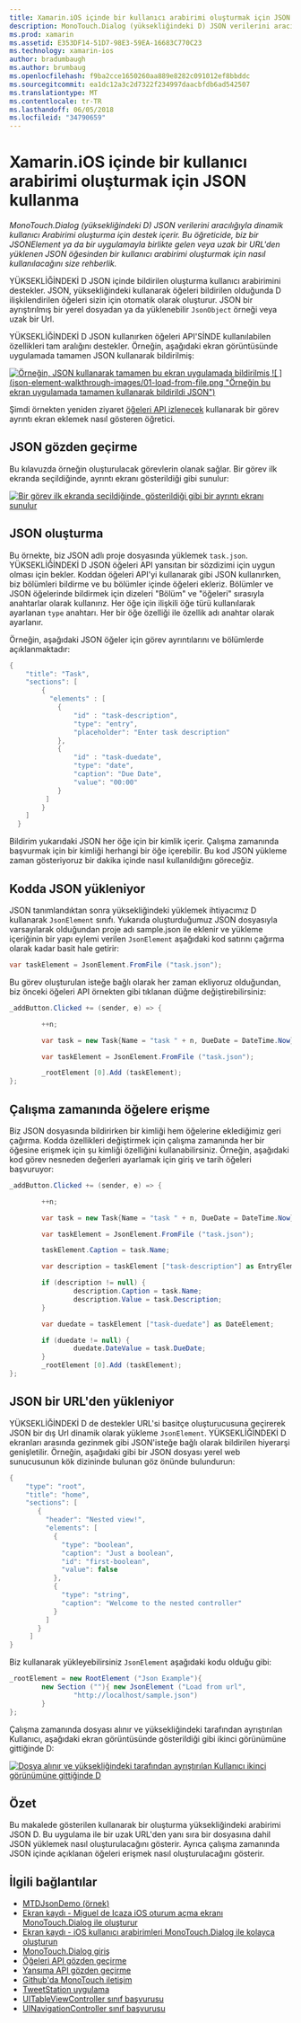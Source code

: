 ```yaml
---
title: Xamarin.iOS içinde bir kullanıcı arabirimi oluşturmak için JSON kullanma
description: MonoTouch.Dialog (yüksekliğindeki D) JSON verilerini aracılığıyla dinamik kullanıcı Arabirimi oluşturma için destek içerir. Bu öğreticide, biz bir JSONElement ya da bir uygulamayla birlikte gelen veya uzak bir URL'den yüklenen JSON öğesinden bir kullanıcı arabirimi oluşturmak için nasıl kullanılacağını size rehberlik.
ms.prod: xamarin
ms.assetid: E353DF14-51D7-98E3-59EA-16683C770C23
ms.technology: xamarin-ios
author: bradumbaugh
ms.author: brumbaug
ms.openlocfilehash: f9ba2cce1650260aa889e8282c091012ef8bbddc
ms.sourcegitcommit: ea1dc12a3c2d7322f234997daacbfdb6ad542507
ms.translationtype: MT
ms.contentlocale: tr-TR
ms.lasthandoff: 06/05/2018
ms.locfileid: "34790659"
---
```

# <a name="using-json-to-create-a-user-interface-in-xamarinios"></a>Xamarin.iOS içinde bir kullanıcı arabirimi oluşturmak için JSON kullanma

_MonoTouch.Dialog (yüksekliğindeki D) JSON verilerini aracılığıyla dinamik kullanıcı Arabirimi oluşturma için destek içerir. Bu öğreticide, biz bir JSONElement ya da bir uygulamayla birlikte gelen veya uzak bir URL'den yüklenen JSON öğesinden bir kullanıcı arabirimi oluşturmak için nasıl kullanılacağını size rehberlik._

YÜKSEKLİĞİNDEKİ D JSON içinde bildirilen oluşturma kullanıcı arabirimini destekler. JSON, yüksekliğindeki kullanarak öğeleri bildirilen olduğunda D ilişkilendirilen öğeleri sizin için otomatik olarak oluşturur. JSON bir ayrıştırılmış bir yerel dosyadan ya da yüklenebilir `JsonObject` örneği veya uzak bir Url.

YÜKSEKLİĞİNDEKİ D JSON kullanırken öğeleri API'SİNDE kullanılabilen özellikleri tam aralığını destekler. Örneğin, aşağıdaki ekran görüntüsünde uygulamada tamamen JSON kullanarak bildirilmiş:

[![](json-element-walkthrough-images/01-load-from-file.png "Örneğin, JSON kullanarak tamamen bu ekran uygulamada bildirilmiş") ](json-element-walkthrough-images/01-load-from-file.png#lightbox) [ ![ ] (json-element-walkthrough-images/01-load-from-file.png "Örneğin bu ekran uygulamada tamamen kullanarak bildirildi JSON")](json-element-walkthrough-images/01-load-from-file.png#lightbox)

Şimdi örnekten yeniden ziyaret [öğeleri API izlenecek](~/ios/user-interface/monotouch.dialog/elements-api-walkthrough.md) kullanarak bir görev ayrıntı ekran eklemek nasıl gösteren öğretici.

## <a name="json-walkthrough"></a>JSON gözden geçirme

Bu kılavuzda örneğin oluşturulacak görevlerin olanak sağlar. Bir görev ilk ekranda seçildiğinde, ayrıntı ekranı gösterildiği gibi sunulur:

 [![](json-element-walkthrough-images/03-task-list.png "Bir görev ilk ekranda seçildiğinde, gösterildiği gibi bir ayrıntı ekranı sunulur")](json-element-walkthrough-images/03-task-list.png#lightbox)

## <a name="creating-the-json"></a>JSON oluşturma

Bu örnekte, biz JSON adlı proje dosyasında yüklemek `task.json`. YÜKSEKLİĞİNDEKİ D JSON öğeleri API yansıtan bir sözdizimi için uygun olması için bekler. Koddan öğeleri API'yi kullanarak gibi JSON kullanırken, biz bölümleri bildirme ve bu bölümler içinde öğeleri ekleriz. Bölümler ve JSON öğelerinde bildirmek için dizeleri "Bölüm" ve "öğeleri" sırasıyla anahtarlar olarak kullanırız. Her öğe için ilişkili öğe türü kullanılarak ayarlanan `type` anahtarı. Her bir öğe özelliği ile özellik adı anahtar olarak ayarlanır.

Örneğin, aşağıdaki JSON öğeler için görev ayrıntılarını ve bölümlerde açıklanmaktadır:

```csharp
{
    "title": "Task",
    "sections": [
        {
          "elements" : [
            {
                "id" : "task-description",
                "type": "entry",
                "placeholder": "Enter task description"
            },
            {
                "id" : "task-duedate",
                "type": "date",
                "caption": "Due Date",
                "value": "00:00"
            }
         ]
        }
    ]
  }
```

Bildirim yukarıdaki JSON her öğe için bir kimlik içerir. Çalışma zamanında başvurmak için bir kimliği herhangi bir öğe içerebilir. Bu kod JSON yükleme zaman gösteriyoruz bir dakika içinde nasıl kullanıldığını göreceğiz.

 <a name="Loading_the_JSON_in_Code" />


## <a name="loading-the-json-in-code"></a>Kodda JSON yükleniyor

JSON tanımlandıktan sonra yüksekliğindeki yüklemek ihtiyacımız D kullanarak `JsonElement` sınıfı. Yukarıda oluşturduğumuz JSON dosyasıyla varsayılarak olduğundan proje adı sample.json ile eklenir ve yükleme içeriğinin bir yapı eylemi verilen `JsonElement` aşağıdaki kod satırını çağırma olarak kadar basit hale getirir:

```csharp
var taskElement = JsonElement.FromFile ("task.json");
```

Bu görev oluşturulan isteğe bağlı olarak her zaman ekliyoruz olduğundan, biz önceki öğeleri API örnekten gibi tıklanan düğme değiştirebilirsiniz:

```csharp
_addButton.Clicked += (sender, e) => {

        ++n;

        var task = new Task{Name = "task " + n, DueDate = DateTime.Now};

        var taskElement = JsonElement.FromFile ("task.json");

        _rootElement [0].Add (taskElement);
};
```

 <a name="Accessing_Elements_at_Runtime" />


## <a name="accessing-elements-at-runtime"></a>Çalışma zamanında öğelere erişme

Biz JSON dosyasında bildirirken bir kimliği hem öğelerine eklediğimiz geri çağırma. Kodda özellikleri değiştirmek için çalışma zamanında her bir öğesine erişmek için şu kimliği özelliğini kullanabilirsiniz. Örneğin, aşağıdaki kod görev nesneden değerleri ayarlamak için giriş ve tarih öğeleri başvuruyor:

```csharp
_addButton.Clicked += (sender, e) => {

        ++n;

        var task = new Task{Name = "task " + n, DueDate = DateTime.Now};

        var taskElement = JsonElement.FromFile ("task.json");

        taskElement.Caption = task.Name;

        var description = taskElement ["task-description"] as EntryElement;

        if (description != null) {
                description.Caption = task.Name;
                description.Value = task.Description;       
        }

        var duedate = taskElement ["task-duedate"] as DateElement;

        if (duedate != null) {                
                duedate.DateValue = task.DueDate;
        }
        _rootElement [0].Add (taskElement);
};
```

 <a name="Loading_JSON_from_a_Url" />


## <a name="loading-json-from-a-url"></a>JSON bir URL'den yükleniyor

YÜKSEKLİĞİNDEKİ D de destekler URL'si basitçe oluşturucusuna geçirerek JSON bir dış Url dinamik olarak yükleme `JsonElement`. YÜKSEKLİĞİNDEKİ D ekranları arasında gezinmek gibi JSON'isteğe bağlı olarak bildirilen hiyerarşi genişletilir. Örneğin, aşağıdaki gibi bir JSON dosyası yerel web sunucusunun kök dizininde bulunan göz önünde bulundurun:

```csharp
{
    "type": "root",
    "title": "home",
    "sections": [
       {
         "header": "Nested view!",
         "elements": [
           {
             "type": "boolean",
             "caption": "Just a boolean",
             "id": "first-boolean",
             "value": false
           },
           {
             "type": "string",
             "caption": "Welcome to the nested controller"
           }
         ]
       }
     ]
}
```

Biz kullanarak yükleyebilirsiniz `JsonElement` aşağıdaki kodu olduğu gibi:

```csharp
_rootElement = new RootElement ("Json Example"){
        new Section (""){ new JsonElement ("Load from url",
                "http://localhost/sample.json")
        }
};
```

Çalışma zamanında dosyası alınır ve yüksekliğindeki tarafından ayrıştırılan Kullanıcı, aşağıdaki ekran görüntüsünde gösterildiği gibi ikinci görünümüne gittiğinde D:

 [![](json-element-walkthrough-images/04-json-web-example.png "Dosya alınır ve yüksekliğindeki tarafından ayrıştırılan Kullanıcı ikinci görünümüne gittiğinde D")](json-element-walkthrough-images/04-json-web-example.png#lightbox)

 <a name="Summary" />


## <a name="summary"></a>Özet

Bu makalede gösterilen kullanarak bir oluşturma yüksekliğindeki arabirimi JSON D. Bu uygulama ile bir uzak URL'den yanı sıra bir dosyasına dahil JSON yüklemek nasıl oluşturulacağını gösterir. Ayrıca çalışma zamanında JSON içinde açıklanan öğeleri erişmek nasıl oluşturulacağını gösterir.


## <a name="related-links"></a>İlgili bağlantılar

- [MTDJsonDemo (örnek)](https://developer.xamarin.com/samples/MTDJsonDemo/)
- [Ekran kaydı - Miguel de Icaza iOS oturum açma ekranı MonoTouch.Dialog ile oluşturur](http://youtu.be/3butqB1EG0c)
- [Ekran kaydı - iOS kullanıcı arabirimleri MonoTouch.Dialog ile kolayca oluşturun](http://youtu.be/j7OC5r8ZkYg)
- [MonoTouch.Dialog giriş](~/ios/user-interface/monotouch.dialog/index.md)
- [Öğeleri API gözden geçirme](~/ios/user-interface/monotouch.dialog/elements-api-walkthrough.md)
- [Yansıma API gözden geçirme](~/ios/user-interface/monotouch.dialog/reflection-api-walkthrough.md)
- [Github'da MonoTouch iletişim](https://github.com/migueldeicaza/MonoTouch.Dialog)
- [TweetStation uygulama](https://github.com/migueldeicaza/TweetStation)
- [UITableViewController sınıf başvurusu](http://developer.apple.com/library/ios/#DOCUMENTATION/UIKit/Reference/UITableViewController_Class/Reference/Reference.html)
- [UINavigationController sınıf başvurusu](http://developer.apple.com/library/ios/#documentation/UIKit/Reference/UINavigationController_Class/Reference/Reference.html)
